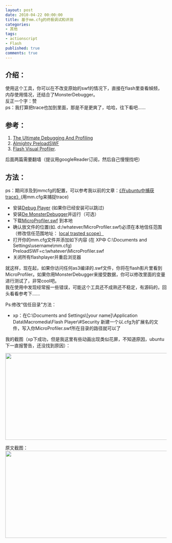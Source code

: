 ```yaml
---
layout: post
date: 2010-04-22 00:00:00
title: 基于mm.cfg的终极调试和评测
categories:
- 其他
tags:
- actionscript
- Flash
published: true
comments: true
---
```

<p><h2>介绍：</h2>
使用这个工具，你可以在不改变原始的swf的情况下，直接在flash里查看幀频，内存使用情况，还结合了MonsterDebugger。<br />
反正一个字：赞<br />
ps：我打算把trace也加到里面，那是不是更爽了，哈哈，往下看吧……
<h2>参考：</h2>
<ol>
	<li><a title="Permanent link to The Ultimate Debugging And  Profiling" rel="bookmark" href="http://blog.yoz.sk/2010/04/the-ultimate-debugging-and-profiling/" target="_blank">The Ultimate Debugging And Profiling</a></li>
	<li><a onclick="javascript:pageTracker._trackPageview('/outbound/article/jpauclair.net');" href="http://jpauclair.net/2010/02/17/one-swf-to-rule-them-all-the-almighty-preloadswf/">Almighty  PreloadSWF</a></li>
	<li><a onclick="javascript:pageTracker._trackPageview('/outbound/article/jpauclair.net');" href="http://jpauclair.net/2010/04/20/visual-profiler/">Flash  Visual Profiler</a>.</li>
</ol>
后面两篇需要翻墙（提议用googleReader订阅，然后自己慢慢找吧）
<h2>方法：</h2>
ps：期间涉及到mmcfg的配置，可以参考我以前的文章：<a href="http://www.fireyang.com/blog/?p=117" target="_blank">《在ubuntu中捕获trace》</a>(用mm.cfg来捕捉trace)
<ul>
	<li>安装<a onclick="javascript:pageTracker._trackPageview('/outbound/article/www.adobe.com');" href="http://www.adobe.com/support/flashplayer/downloads.html">Debug  Player</a> (如果你已经安装可以跳过)</li>
	<li>安装<a onclick="javascript:pageTracker._trackPageview('/outbound/article/demonsterdebugger.com');" href="http://demonsterdebugger.com/">De  MonsterDebugger</a>并运行（可选）</li>
	<li>下载<a onclick="javascript:pageTracker._trackPageview('/outbound/article/jpauclair-blog.googlecode.com');" href="http://jpauclair-blog.googlecode.com/svn/trunk/Experiment/Preload/bin/MicroProfiler.swf">MicroProfiler.swf</a> 到本地</li>
	<li>确认放文件的位置(如. d:/whatever/MicroProfiler.swf)必须在本地信任范围（修改信任范围地址： <a onclick="javascript:pageTracker._trackPageview('/outbound/article/www.macromedia.com');" href="http://www.macromedia.com/support/documentation/en/flashplayer/help/settings_manager04.html">local  trasted scope）</a></li>
	<li>打开你的mm.cfg文件并添加如下内容 (在 XP中 C:\Documents and  Settings\username\mm.cfg)<br />
PreloadSWF=c:\whatever\MicroProfiler.swf</li>
	<li>关闭所有flashplayer并重启浏览器</li>
</ul>
就这样，现在起，如果你访问任何as3编译的.swf文件，你将在flash影片里看到MicroProfiler。如果你用MonsterDebugger来接受数据，你可以修改里面的变量进行测试了，非常cool吧。<br />
我在使用中发现经常报一些错误，可能这个工具还不成熟还不稳定，有源码的，回头看看参考下……</p>

<p>Ps:修改“信任目录”方法：
<ul>
	<li> xp：在C:\Documents and Settings\[your name]\Application Data\Macromedia\Flash Player\#Security 新建一个以.cfg为扩展名的文件，写入你MicroProfiler.swf所在目录的路径就可以了</li>
</ul>
我的截图（xp下成功，但是我这里有些动画出现类似花屏，不知道原因，ubuntu下一直报警告，还没找到原因）：</p>

<p><a href="{{site.url}}/media/2010/04/jpg201004231.jpg"><img class="alignnone size-full wp-image-664" title="jpg201004231" src="{{site.url}}/media/2010/04/jpg201004231.jpg" alt="" width="679" height="271" /></a></p>

<p>原文截图：
<a href="{{site.url}}/media/2010/04/microprofiler.png"><img class="alignnone size-full wp-image-649" title="microprofiler" src="{{site.url}}/media/2010/04/microprofiler.png" alt="" width="542" height="272" /></a></p>

